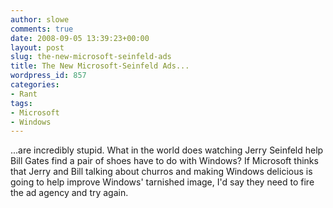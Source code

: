 ```yaml
---
author: slowe
comments: true
date: 2008-09-05 13:39:23+00:00
layout: post
slug: the-new-microsoft-seinfeld-ads
title: The New Microsoft-Seinfeld Ads...
wordpress_id: 857
categories:
- Rant
tags:
- Microsoft
- Windows
---
```


...are incredibly stupid. What in the world does watching Jerry Seinfeld help Bill Gates find a pair of shoes have to do with Windows? If Microsoft thinks that Jerry and Bill talking about churros and making Windows delicious is going to help improve Windows' tarnished image, I'd say they need to fire the ad agency and try again.
